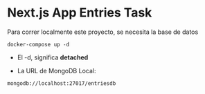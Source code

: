 # Next.js App Entries Task
Para correr localmente este proyecto, se necesita la base de datos
```
docker-compose up -d
```

* El -d, significa __detached__

* La URL de MongoDB Local: 
```
mongodb://localhost:27017/entriesdb
```

